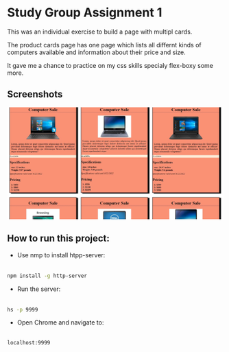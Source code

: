 # Study Group Assignment 1
This was an individual exercise to build a page with multipl cards.  

The product cards page has one page which lists all differnt kinds of computers available and information about their price and size.

It gave me a chance to practice on my css skills specialy flex-boxy some more. 

## Screenshots

​![main screenshot](img/product-card.JPG)



## How to run this project:

* Use nmp to install htpp-server:

```sh

npm install -g http-server

```
* Run the server:

```sh

hs -p 9999

```

* Open Chrome and navigate to:

```

localhost:9999

```
